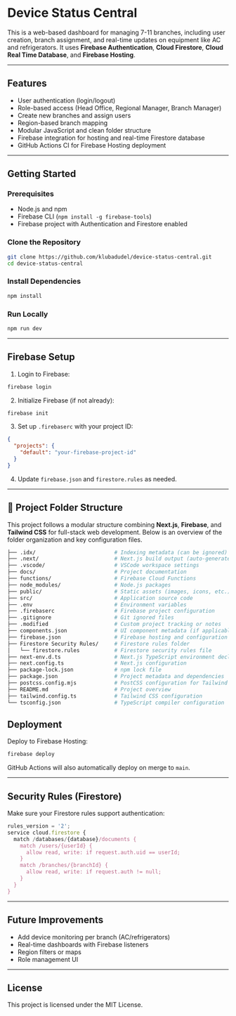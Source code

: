 # Device Status Central

This is a web-based dashboard for managing 7-11 branches, including user creation, branch assignment, and real-time updates on equipment like AC and refrigerators. It uses **Firebase Authentication**, **Cloud Firestore**, **Cloud Real Time Database**, and **Firebase Hosting**.

---

##  Features

- User authentication (login/logout)
- Role-based access (Head Office, Regional Manager, Branch Manager)
- Create new branches and assign users
- Region-based branch mapping
- Modular JavaScript and clean folder structure
- Firebase integration for hosting and real-time Firestore database
- GitHub Actions CI for Firebase Hosting deployment

---

## Getting Started

### Prerequisites

- Node.js and npm
- Firebase CLI (`npm install -g firebase-tools`)
- Firebase project with Authentication and Firestore enabled

### Clone the Repository

```bash
git clone https://github.com/klubadudel/device-status-central.git
cd device-status-central
```

### Install Dependencies

```bash
npm install
```
### Run Locally

```bash
npm run dev
```
---

## Firebase Setup

1. Login to Firebase:

```bash
firebase login
```

2. Initialize Firebase (if not already):

```bash
firebase init
```

3. Set up `.firebaserc` with your project ID:

```json
{
  "projects": {
    "default": "your-firebase-project-id"
  }
}
```

4. Update `firebase.json` and `firestore.rules` as needed.

---

## 📁 Project Folder Structure

This project follows a modular structure combining **Next.js**, **Firebase**, and **Tailwind CSS** for full-stack web development. Below is an overview of the folder organization and key configuration files.

```bash
├── .idx/                         # Indexing metadata (can be ignored)
├── .next/                        # Next.js build output (auto-generated)
├── .vscode/                      # VSCode workspace settings
├── docs/                         # Project documentation
├── functions/                    # Firebase Cloud Functions
├── node_modules/                 # Node.js packages
├── public/                       # Static assets (images, icons, etc.)
├── src/                          # Application source code
├── .env                          # Environment variables
├── .firebaserc                   # Firebase project configuration
├── .gitignore                    # Git ignored files
├── .modified                     # Custom project tracking or notes
├── components.json               # UI component metadata (if applicable)
├── firebase.json                 # Firebase hosting and configuration
├── Firestore Security Rules/     # Firestore rules folder
│   └── firestore.rules           # Firestore security rules file
├── next-env.d.ts                 # Next.js TypeScript environment declaration
├── next.config.ts                # Next.js configuration
├── package-lock.json             # npm lock file
├── package.json                  # Project metadata and dependencies
├── postcss.config.mjs            # PostCSS configuration for Tailwind
├── README.md                     # Project overview
├── tailwind.config.ts            # Tailwind CSS configuration
└── tsconfig.json                 # TypeScript compiler configuration

```

## Deployment

Deploy to Firebase Hosting:

```bash
firebase deploy
```

GitHub Actions will also automatically deploy on merge to `main`.

---

## Security Rules (Firestore)

Make sure your Firestore rules support authentication:

```js
rules_version = '2';
service cloud.firestore {
  match /databases/{database}/documents {
    match /users/{userId} {
      allow read, write: if request.auth.uid == userId;
    }
    match /branches/{branchId} {
      allow read, write: if request.auth != null;
    }
  }
}
```

---

## Future Improvements

- Add device monitoring per branch (AC/refrigerators)
- Real-time dashboards with Firebase listeners
- Region filters or maps
- Role management UI

---

## License

This project is licensed under the MIT License.
